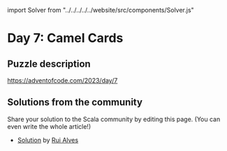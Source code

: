 import Solver from "../../../../../website/src/components/Solver.js"

# Day 7: Camel Cards

## Puzzle description

https://adventofcode.com/2023/day/7

## Solutions from the community

Share your solution to the Scala community by editing this page. (You can even write the whole article!)

- [Solution](https://github.com/xRuiAlves/advent-of-code-2023/blob/main/Day7.scala) by [Rui Alves](https://github.com/xRuiAlves/)
